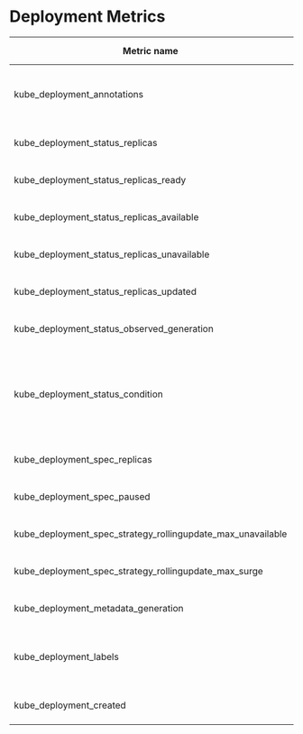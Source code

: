 # Deployment Metrics

| Metric name| Metric type | Labels/tags | Status |
| ---------- | ----------- | ----------- | ----------- |
| kube_deployment_annotations | Gauge | `deployment`=&lt;deployment-name&gt; <br> `namespace`=&lt;deployment-namespace&gt; <br> `annotation_DEPLOYMENT_ANNOTATION`=&lt;DEPLOYMENT_ANNOTATION&gt; | EXPERIMENTAL |
| kube_deployment_status_replicas | Gauge | `deployment`=&lt;deployment-name&gt; <br> `namespace`=&lt;deployment-namespace&gt; | STABLE |
| kube_deployment_status_replicas_ready | Gauge | `deployment`=&lt;deployment-name&gt; <br> `namespace`=&lt;deployment-namespace&gt; | STABLE |
| kube_deployment_status_replicas_available | Gauge | `deployment`=&lt;deployment-name&gt; <br> `namespace`=&lt;deployment-namespace&gt; | STABLE |
| kube_deployment_status_replicas_unavailable | Gauge | `deployment`=&lt;deployment-name&gt; <br> `namespace`=&lt;deployment-namespace&gt; | STABLE |
| kube_deployment_status_replicas_updated | Gauge | `deployment`=&lt;deployment-name&gt; <br> `namespace`=&lt;deployment-namespace&gt; | STABLE |
| kube_deployment_status_observed_generation | Gauge | `deployment`=&lt;deployment-name&gt; <br> `namespace`=&lt;deployment-namespace&gt; | STABLE |
| kube_deployment_status_condition | Gauge | `deployment`=&lt;deployment-name&gt; <br> `namespace`=&lt;deployment-namespace&gt; <br> `reason`=&lt;deployment-transition-reason&gt; <br> `condition`=&lt;deployment-condition&gt; <br> `status`=&lt;true\|false\|unknown&gt; | STABLE |
| kube_deployment_spec_replicas | Gauge | `deployment`=&lt;deployment-name&gt; <br> `namespace`=&lt;deployment-namespace&gt; | STABLE |
| kube_deployment_spec_paused | Gauge | `deployment`=&lt;deployment-name&gt; <br> `namespace`=&lt;deployment-namespace&gt; | STABLE |
| kube_deployment_spec_strategy_rollingupdate_max_unavailable | Gauge | `deployment`=&lt;deployment-name&gt; <br> `namespace`=&lt;deployment-namespace&gt; | STABLE |
| kube_deployment_spec_strategy_rollingupdate_max_surge | Gauge | `deployment`=&lt;deployment-name&gt; <br> `namespace`=&lt;deployment-namespace&gt; | STABLE |
| kube_deployment_metadata_generation | Gauge | `deployment`=&lt;deployment-name&gt; <br> `namespace`=&lt;deployment-namespace&gt; | STABLE |
| kube_deployment_labels | Gauge | `deployment`=&lt;deployment-name&gt; <br> `namespace`=&lt;deployment-namespace&gt; <br> `label_DEPLOYMENT_LABEL`=&lt;DEPLOYMENT_LABEL&gt; | STABLE |
| kube_deployment_created | Gauge | `deployment`=&lt;deployment-name&gt; <br> `namespace`=&lt;deployment-namespace&gt; | STABLE |
